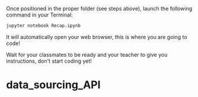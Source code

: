 Once positioned in the proper folder (see steps above), launch the following command in your Terminal:

```bash
jupyter notebook Recap.ipynb
```

It will automatically open your web browser, this is where you are going to code!

Wait for your classmates to be ready and your teacher to give you instructions, don't start coding yet!
# data_sourcing_API
